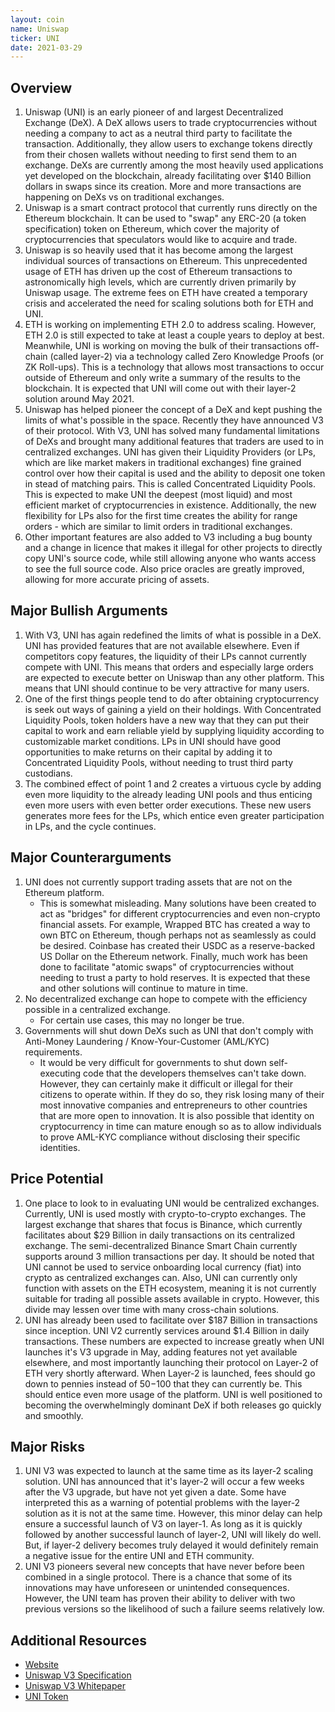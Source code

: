 ```yaml
---
layout: coin
name: Uniswap
ticker: UNI
date: 2021-03-29
---
```


## Overview

1. Uniswap (UNI) is an early pioneer of and largest Decentralized Exchange (DeX). A DeX allows users to trade cryptocurrencies without needing a company to act as a neutral third party to facilitate the transaction. Additionally, they allow users to exchange tokens directly from their chosen wallets without needing to first send them to an exchange. DeXs are currently among the most heavily used applications yet developed on the blockchain, already facilitating over $140 Billion dollars in swaps since its creation. More and more transactions are happening on DeXs vs on traditional exchanges.
1. Uniswap is a smart contract protocol that currently runs directly on the Ethereum blockchain. It can be used to "swap" any ERC-20 (a token specification) token on Ethereum, which cover the majority of cryptocurrencies that speculators would like to acquire and trade.
1. Uniswap is so heavily used that it has become among the largest individual sources of transactions on Ethereum. This unprecedented usage of ETH has driven up the cost of Ethereum transactions to astronomically high levels, which are currently driven primarily by Uniswap usage. The extreme fees on ETH have created a temporary crisis and accelerated the need for scaling solutions both for ETH and UNI.
1. ETH is working on implementing ETH 2.0 to address scaling. However, ETH 2.0 is still expected to take at least a couple years to deploy at best. Meanwhile, UNI is working on moving the bulk of their transactions off-chain (called layer-2) via a technology called Zero Knowledge Proofs (or ZK Roll-ups). This is a technology that allows most transactions to occur outside of Ethereum and only write a summary of the results to the blockchain. It is expected that UNI will come out with their layer-2 solution around May 2021.
1. Uniswap has helped pioneer the concept of a DeX and kept pushing the limits of what's possible in the space. Recently they have announced V3 of their protocol. With V3, UNI has solved many fundamental limitations of DeXs and brought many additional features that traders are used to in centralized exchanges. UNI has given their Liquidity Providers (or LPs, which are like market makers in traditional exchanges) fine grained control over how their capital is used and the ability to deposit one token in stead of matching pairs. This is called Concentrated Liquidity Pools. This is expected to make UNI the deepest (most liquid) and most efficient market of cryptocurrencies in existence. Additionally, the new flexibility for LPs also for the first time creates the ability for range orders - which are similar to limit orders in traditional exchanges.
1. Other important features are also added to V3 including a bug bounty and a change in licence that makes it illegal for other projects to directly copy UNI's source code, while still allowing anyone who wants access to see the full source code. Also price oracles are greatly improved, allowing for more accurate pricing of assets.

## Major Bullish Arguments

1. With V3, UNI has again redefined the limits of what is possible in a DeX. UNI has provided features that are not available elsewhere. Even if competitors copy features, the liquidity of their LPs cannot currently compete with UNI. This means that orders and especially large orders are expected to execute better on Uniswap than any other platform. This means that UNI should continue to be very attractive for many users.
1. One of the first things people tend to do after obtaining cryptocurrency is seek out ways of gaining a yield on their holdings. With Concentrated Liquidity Pools, token holders have a new way that they can put their capital to work and earn reliable yield by supplying liquidity according to customizable market conditions. LPs in UNI should have good opportunities to make returns on their capital by adding it to Concentrated Liquidity Pools, without needing to trust third party custodians.
1. The combined effect of point 1 and 2 creates a virtuous cycle by adding even more liquidity to the already leading UNI pools and thus enticing even more users with even better order executions. These new users generates more fees for the LPs, which entice even greater participation in LPs, and the cycle continues.

## Major Counterarguments

1. UNI does not currently support trading assets that are not on the Ethereum platform.
   - This is somewhat misleading. Many solutions have been created to act as "bridges" for different cryptocurrencies and even non-crypto financial assets. For example, Wrapped BTC has created a way to own BTC on Ethereum, though perhaps not as seamlessly as could be desired. Coinbase has created their USDC as a reserve-backed US Dollar on the Ethereum network. Finally, much work has been done to facilitate "atomic swaps" of cryptocurrencies without needing to trust a party to hold reserves. It is expected that these and other solutions will continue to mature in time.
1. No decentralized exchange can hope to compete with the efficiency possible in a centralized exchange.
   - For certain use cases, this may no longer be true.
1. Governments will shut down DeXs such as UNI that don't comply with Anti-Money Laundering / Know-Your-Customer (AML/KYC) requirements.
   - It would be very difficult for governments to shut down self-executing code that the developers themselves can't take down. However, they can certainly make it difficult or illegal for their citizens to operate within. If they do so, they risk losing many of their most innovative companies and entrepreneurs to other countries that are more open to innovation. It is also possible that identity on cryptocurrency in time can mature enough so as to allow individuals to prove AML-KYC compliance without disclosing their specific identities.

## Price Potential

1. One place to look to in evaluating UNI would be centralized exchanges. Currently, UNI is used mostly with crypto-to-crypto exchanges. The largest exchange that shares that focus is Binance, which currently facilitates about $29 Billion in daily transactions on its centralized exchange. The semi-decentralized Binance Smart Chain currently supports around 3 million transactions per day. It should be noted that UNI cannot be used to service onboarding local currency (fiat) into crypto as centralized exchanges can. Also, UNI can currently only function with assets on the ETH ecosystem, meaning it is not currently suitable for trading all possible assets available in crypto. However, this divide may lessen over time with many cross-chain solutions.
1. UNI has already been used to facilitate over $187 Billion in transactions since inception. UNI V2 currently services around $1.4 Billion in daily transactions. These numbers are expected to increase greatly when UNI launches it's V3 upgrade in May, adding features not yet available elsewhere, and most importantly launching their protocol on Layer-2 of ETH very shortly afterward. When Layer-2 is launched, fees should go down to pennies instead of $50-$100 that they can currently be. This should entice even more usage of the platform. UNI is well positioned to becoming the overwhelmingly dominant DeX if both releases go quickly and smoothly.

## Major Risks

1. UNI V3 was expected to launch at the same time as its layer-2 scaling solution. UNI has announced that it's layer-2 will occur a few weeks after the V3 upgrade, but have not yet given a date. Some have interpreted this as a warning of potential problems with the layer-2 solution as it is not at the same time. However, this minor delay can help ensure a successful launch of V3 on layer-1. As long as it is quickly followed by another successful launch of layer-2, UNI will likely do well. But, if layer-2 delivery becomes truly delayed it would definitely remain a negative issue for the entire UNI and ETH community.
1. UNI V3 pioneers several new concepts that have never before been combined in a single protocol. There is a chance that some of its innovations may have unforeseen or unintended consequences. However, the UNI team has proven their ability to deliver with two previous versions so the likelihood of such a failure seems relatively low.

## Additional Resources

- [Website](https://uniswap.org/)
- [Uniswap V3 Specification](https://uniswap.org/blog/uniswap-v3/)
- [Uniswap V3 Whitepaper](https://uniswap.org/whitepaper-v3.pdf)
- [UNI Token](https://uniswap.org/blog/uni/)
